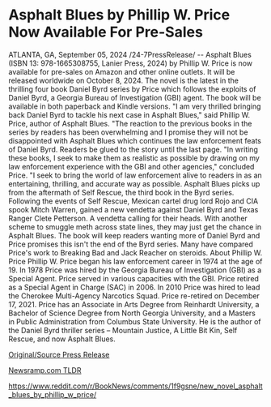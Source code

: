 # Asphalt Blues by Phillip W. Price Now Available For Pre-Sales

ATLANTA, GA, September 05, 2024 /24-7PressRelease/ -- Asphalt Blues (ISBN 13: 978-1665308755, Lanier Press, 2024) by Phillip W. Price is now available for pre-sales on Amazon and other online outlets. It will be released worldwide on October 8, 2024. The novel is the latest in the thrilling four book Daniel Byrd series by Price which follows the exploits of Daniel Byrd, a Georgia Bureau of Investigation (GBI) agent. The book will be available in both paperback and Kindle versions.  "I am very thrilled bringing back Daniel Byrd to tackle his next case in Asphalt Blues," said Phillip W. Price, author of Asphalt Blues. "The reaction to the previous books in the series by readers has been overwhelming and I promise they will not be disappointed with Asphalt Blues which continues the law enforcement feats of Daniel Byrd. Readers be glued to the story until the last page.  "In writing these books, I seek to make them as realistic as possible by drawing on my law enforcement experience with the GBI and other agencies," concluded Price. "I seek to bring the world of law enforcement alive to readers in as an entertaining, thrilling, and accurate way as possible.  Asphalt Blues picks up from the aftermath of Self Rescue, the third book in the Byrd series. Following the events of Self Rescue, Mexican cartel drug lord Rojo and CIA spook Mitch Warren, gained a new vendetta against Daniel Byrd and Texas Ranger Clete Petterson. A vendetta calling for their heads. With another scheme to smuggle meth across state lines, they may just get the chance in Asphalt Blues. The book will  keep readers wanting more of Daniel Byrd and Price promises this isn't the end of the Byrd series. Many have compared Price's work to Breaking Bad and Jack Reacher on steroids.  About Phillip W. Price  Phillip W. Price began his law enforcement career in 1974 at the age of 19. In 1978 Price was hired by the Georgia Bureau of Investigation (GBI) as a Special Agent. Price served in various capacities with the GBI. Price retired as a Special Agent in Charge (SAC) in 2006.   In 2010 Price was hired to lead the Cherokee Multi-Agency Narcotics Squad. Price re-retired on December 17, 2021.  Price has an Associate in Arts Degree from Reinhardt University, a Bachelor of Science Degree from North Georgia University, and a Masters in Public Administration from Columbus State University.  He is the author of the Daniel Byrd thriller series – Mountain Justice, A Little Bit Kin, Self Rescue, and now Asphalt Blues. 

[Original/Source Press Release](https://www.24-7pressrelease.com/press-release/514016/asphalt-blues-by-phillip-w-price-now-available-for-pre-sales)
                    

[Newsramp.com TLDR](None) 

https://www.reddit.com/r/BookNews/comments/1f9gsne/new_novel_asphalt_blues_by_phillip_w_price/